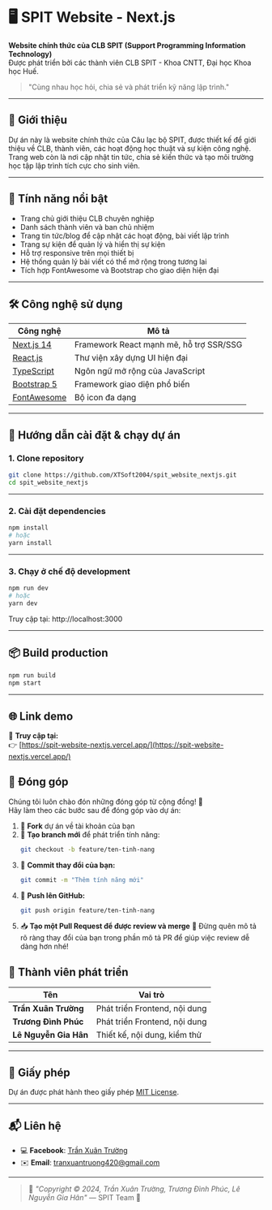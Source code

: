 # 🖥️ SPIT Website - Next.js

**Website chính thức của CLB SPIT (Support Programming Information Technology)**  
Được phát triển bởi các thành viên CLB SPIT - Khoa CNTT, Đại học Khoa học Huế.  
> "Cùng nhau học hỏi, chia sẻ và phát triển kỹ năng lập trình."

---

## 📌 Giới thiệu

Dự án này là website chính thức của Câu lạc bộ SPIT, được thiết kế để giới thiệu về CLB, thành viên, các hoạt động học thuật và sự kiện công nghệ. Trang web còn là nơi cập nhật tin tức, chia sẻ kiến thức và tạo môi trường học tập lập trình tích cực cho sinh viên.

---

## 🌟 Tính năng nổi bật

- Trang chủ giới thiệu CLB chuyên nghiệp  
- Danh sách thành viên và ban chủ nhiệm  
- Trang tin tức/blog để cập nhật các hoạt động, bài viết lập trình  
- Trang sự kiện để quản lý và hiển thị sự kiện  
- Hỗ trợ responsive trên mọi thiết bị  
- Hệ thống quản lý bài viết có thể mở rộng trong tương lai  
- Tích hợp FontAwesome và Bootstrap cho giao diện hiện đại  

---

## 🛠️ Công nghệ sử dụng

| Công nghệ | Mô tả |
|----------|------|
| [Next.js 14](https://nextjs.org/) | Framework React mạnh mẽ, hỗ trợ SSR/SSG |
| [React.js](https://reactjs.org/) | Thư viện xây dựng UI hiện đại |
| [TypeScript](https://www.typescriptlang.org/) | Ngôn ngữ mở rộng của JavaScript |
| [Bootstrap 5](https://getbootstrap.com/) | Framework giao diện phổ biến |
| [FontAwesome](https://fontawesome.com/) | Bộ icon đa dạng |

---

## 🚀 Hướng dẫn cài đặt & chạy dự án

### 1. Clone repository

```bash
git clone https://github.com/XTSoft2004/spit_website_nextjs.git
cd spit_website_nextjs
```

---
### 2. Cài đặt dependencies

```bash
npm install
# hoặc
yarn install
```

---
### 3. Chạy ở chế độ development

```bash
npm run dev
# hoặc
yarn dev
```
Truy cập tại: http://localhost:3000

---
## 📦 Build production

```bash
npm run build
npm start
```

---
## 🌐 Link demo

📍 **Truy cập tại:**  
👉 [https://spit-website-nextjs.vercel.app/](https://spit-website-nextjs.vercel.app/)

## 🤝 Đóng góp

Chúng tôi luôn chào đón những đóng góp từ cộng đồng! 💪  
Hãy làm theo các bước sau để đóng góp vào dự án:

1. 🍴 **Fork** dự án về tài khoản của bạn  
2. 🌱 **Tạo branch mới** để phát triển tính năng:
   ```bash
   git checkout -b feature/ten-tinh-nang
   ```
3. 💾 **Commit thay đổi của bạn:**
    ```bash
    git commit -m "Thêm tính năng mới"
    ```
4. 🚀 **Push lên GitHub:**
    ```bash
    git push origin feature/ten-tinh-nang
    ```
5. 📥 **Tạo một Pull Request để được review và merge**
🙌 Đừng quên mô tả rõ ràng thay đổi của bạn trong phần mô tả PR để giúp việc review dễ dàng hơn nhé!

## 👥 Thành viên phát triển

| Tên                    | Vai trò                                  |
|------------------------|-------------------------------------------|
| **Trần Xuân Trường**         | Phát triển Frontend, nội dung       |
| **Trương Đình Phúc** | Phát triển Frontend, nội dung        |
| **Lê Nguyễn Gia Hân** | Thiết kế, nội dung, kiểm thử         |

---

## 📄 Giấy phép

Dự án được phát hành theo giấy phép [MIT License](LICENSE).

---

## 📬 Liên hệ

- 💻 **Facebook**: [Trần Xuân Trường](https://www.facebook.com/xuantruong.war.clone.code)  
- ✉️ **Email**: tranxuantruong420@gmail.com

---


> 🧠 *"Copyright © 2024, Trần Xuân Trường, Trương Đình Phúc, Lê Nguyễn Gia Hân"* — SPIT Team 💙
